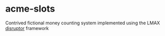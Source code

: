 acme-slots
==========

Contrived fictional money counting system implemented using the LMAX
[disruptor](http://lmax-exchange.github.io/disruptor/) framework
